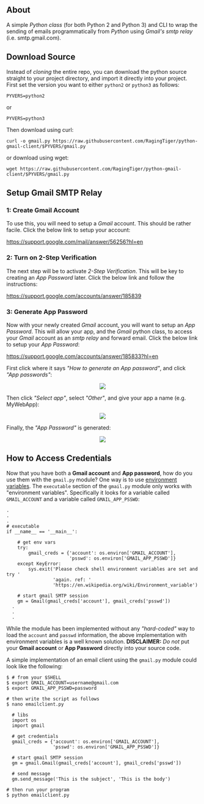 ## About
A simple *Python class* (for both Python 2 and Python 3) and CLI to wrap the sending of emails
programmatically from *Python* using *Gmail's smtp relay* (i.e. smtp.gmail.com).

## Download Source
Instead of *cloning* the entire repo, you can download the python source
straight to your project directory, and import it directly into your project.
First set the version you want to either `python2` or `python3` as follows:
```
PYVERS=python2
```
or
```
PYVERS=python3
```
Then download using curl:
```
curl -o gmail.py https://raw.githubusercontent.com/RagingTiger/python-gmail-client/$PYVERS/gmail.py
```
or download using wget:
```
wget https://raw.githubusercontent.com/RagingTiger/python-gmail-client/$PYVERS/gmail.py
```

## Setup Gmail SMTP Relay
### 1: Create Gmail Account
To use this, you will need to setup a *Gmail* account. This should be rather facile. Click the below link to setup your account:

https://support.google.com/mail/answer/56256?hl=en

### 2: Turn on 2-Step Verification
The next step will be to activate *2-Step Verification*. This will be key to
creating an *App Password* later. Click the below link and follow the   
instructions:

https://support.google.com/accounts/answer/185839


### 3: Generate App Password
Now with your newly created *Gmail* account, you will want to setup an *App
Password*. This will allow your app, and the *Gmail* python class, to access
your *Gmail* account as an *smtp relay* and forward email. Click the below
link to setup your *App Password*:

https://support.google.com/accounts/answer/185833?hl=en

First click where it says *"How to generate an App password"*, and click *"App
passwords"*:

<p align="center">
  <img src="https://raw.githubusercontent.com/RagingTiger/python-gmail-client/master/assets/images/app_psswd1.png"/>
</p>

Then click *"Select app"*, select *"Other"*, and give your app a name (e.g.
MyWebApp):

<p align="center">
  <img
  src="https://raw.githubusercontent.com/RagingTiger/python-gmail-client/master/assets/images/app_psswd2.png"/>
</p>

Finally, the *"App Password"* is generated:

<p align="center">
  <img
  src="https://raw.githubusercontent.com/RagingTiger/python-gmail-client/master/assets/images/app_psswd3.png"/>
</p>

## How to Access Credentials
Now that you have both a **Gmail account** and **App password**, how do you use them with the `gmail.py` module? One way is to use [environment variables](https://en.wikipedia.org/wiki/Environment_variable). The `executable` section of the `gmail.py` module only works with "environment variables". Specifically it looks for a variable called `GMAIL_ACCOUNT` and a variable called `GMAIL_APP_PSSWD`:
```
.
.
.
# executable
if __name__ == '__main__':

    # get env vars
    try:
        gmail_creds = {'account': os.environ['GMAIL_ACCOUNT'],
                       'psswd': os.environ['GMAIL_APP_PSSWD']}
    except KeyError:
        sys.exit('Please check shell environment variables are set and try '
                 'again. ref: '
                 'https://en.wikipedia.org/wiki/Environment_variable')

    # start gmail SMTP session
    gm = Gmail(gmail_creds['account'], gmail_creds['psswd'])
  .
  .
  .
```
While the module has been implemented without any *"hard-coded"* way to load the `account` and `passwd` information, the above implementation with environment variables is a well known solution. **DISCLAIMER:** *Do not* put your **Gmail account** or **App Password** directly into your source code.

A simple implementation of an email client using the `gmail.py` module could
look like the following:
```
$ # from your $SHELL
$ export GMAIL_ACCOUNT=username@gmail.com
$ export GMAIL_APP_PSSWD=password

# then write the script as follows
$ nano emailclient.py

  # libs
  import os
  import gmail

  # get credentials
  gmail_creds = {'account': os.environ['GMAIL_ACCOUNT'],
                 'psswd': os.environ['GMAIL_APP_PSSWD']}

  # start gmail SMTP session
  gm = gmail.Gmail(gmail_creds['account'], gmail_creds['psswd'])

  # send message
  gm.send_message('This is the subject', 'This is the body')

# then run your program
$ python emailclient.py
```
